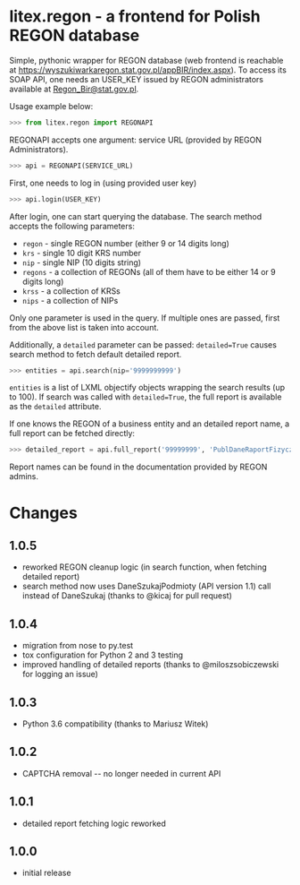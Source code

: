 litex.regon - a frontend for Polish REGON database
==================================================

Simple, pythonic wrapper for REGON database (web frontend is reachable at
https://wyszukiwarkaregon.stat.gov.pl/appBIR/index.aspx). To access its SOAP
API, one needs an USER_KEY issued by REGON administrators available at
Regon_Bir@stat.gov.pl.

Usage example below:

```python
>>> from litex.regon import REGONAPI
```

REGONAPI accepts one argument: service URL (provided by REGON Administrators).

```python
>>> api = REGONAPI(SERVICE_URL)
```

First, one needs to log in (using provided user key)

```python
>>> api.login(USER_KEY)
```

After login, one can start querying the database. The search method
accepts the following parameters:

 - `regon` - single REGON number (either 9 or 14 digits long)
 - `krs` - single 10 digit KRS number
 - `nip` - single NIP (10 digits string)
 - `regons` - a collection of REGONs (all of them have to be either 14 or 9 digits long)
 - `krss` - a collection of KRSs
 - `nips` - a collection of NIPs

Only one parameter is used in the query. If multiple ones are passed, first
from the above list is taken into account.

Additionally, a `detailed` parameter can be passed: `detailed=True` causes search method to
fetch default detailed report.

```python
>>> entities = api.search(nip='9999999999')
```

`entities` is a list of LXML objectify objects wrapping the search results (up to 100).
If search was called with `detailed=True`, the full report is available as the `detailed` attribute.

If one knows the REGON of a business entity and an detailed report name, a full report can be fetched
directly:

```python
>>> detailed_report = api.full_report('99999999', 'PublDaneRaportFizycznaOsoba')
```

Report names can be found in the documentation provided by REGON admins.

Changes
=======
1.0.5
-----
 - reworked REGON cleanup logic (in search function, when fetching detailed report)
 - search method now uses DaneSzukajPodmioty (API version 1.1) call instead of DaneSzukaj
   (thanks to @kicaj for pull request)


1.0.4
-----
 - migration from nose to py.test
 - tox configuration for Python 2 and 3 testing
 - improved handling of detailed reports (thanks to @miloszsobiczewski for logging an issue)

1.0.3
-----
 - Python 3.6 compatibility (thanks to Mariusz Witek)

1.0.2
-----
 - CAPTCHA removal -- no longer needed in current API

1.0.1
-----
 - detailed report fetching logic reworked

1.0.0
-----
 - initial release
